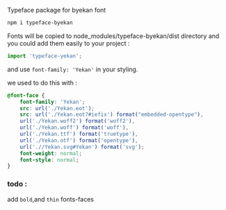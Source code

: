 Typeface package for byekan font

```bash
npm i typeface-byekan
```
Fonts will be copied to node_modules/typeface-byekan/dist directory
and you could add them easily to your project :
```javascript
import 'typeface-yekan';
```
and use `font-family: 'Yekan'` in your styling.


we used to do this with : 
```css
@font-face {
    font-family: 'Yekan';
    src: url('./Yekan.eot');
    src: url('./Yekan.eot?#iefix') format("embedded-opentype"),
    url('./Yekan.woff2') format('woff2'),
    url('./Yekan.woff') format('woff'),
    url('./Yekan.ttf') format('truetype'),
	url('./Yekan.otf') format('opentype'),
    url('.//Yekan.svg#Yekan') format('svg');
    font-weight: normal;
    font-style: normal;
}
```

### todo :
add `bold`,and `thin` fonts-faces
